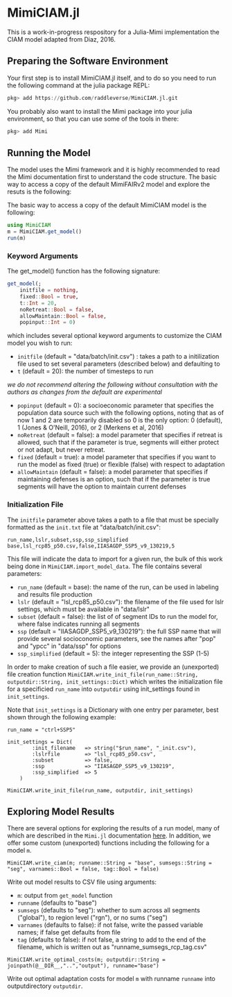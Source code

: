 # MimiCIAM.jl

This is a work-in-progress respository for a Julia-Mimi implementation the CIAM model adapted from Diaz, 2016.

## Preparing the Software Environment

Your first step is to install MimiCIAM.jl itself, and to do so you need to run the following command at the julia package REPL:

```julia
pkg> add https://github.com/raddleverse/MimiCIAM.jl.git
```

You probably also want to install the Mimi package into your julia environment, so that you can use some of the tools in there:

```julia
pkg> add Mimi
```
## Running the Model

The model uses the Mimi framework and it is highly recommended to read the Mimi  documentation first to understand the code structure. The basic way to access a copy of the default MimiFAIRv2 model and explore the resuts is the following:

The basic way to access a copy of the default MimiCIAM model is the following:

```julia
using MimiCIAM
m = MimiCIAM.get_model()
run(m)
```

### Keyword Arguments

The get_model() function has the following signature:
```julia
get_model(;
    initfile = nothing,
    fixed::Bool = true,
    t::Int = 20,
    noRetreat::Bool = false,
    allowMaintain::Bool = false,
    popinput::Int = 0)
```
which includes several optional keyword arguments to customize the CIAM model you wish to run:

- `initfile` (default = "data/batch/init.csv") : takes a path to a initilization file used to set several parameters (described below) and defaulting to
- `t` (default = 20): the number of timesteps to run

_we do not recommend altering the following without consultation with the authors as changes from the default are experimental_

- `popinput` (default = 0): a socioeconomic parameter that specifies the population data source such with the following options, noting that as of now 1 and 2 are temporarily disabled so 0 is the only option: 0 (default), 1 (Jones & O'Neill, 2016), or 2 (Merkens et al, 2016)
- `noRetreat` (default = false): a model parameter that specifies if retreat is allowed, such that if the parameter is true, segments will either protect or not adapt, but never retreat.
- `fixed` (default = true): a model parameter that specifies if you want to run the model as fixed (true) or flexible (false) with respect to adaptation
- `allowMaintain` (default = false): a model parameter that specifies if maintaining defenses is an option, such that if the parameter is true segments will have the option to maintain current defenses

### Initialization File

The `initfile` parameter above takes a path to a file that must be specially formatted as the `init.txt` file at "data/batch/init.csv":

```
run_name,lslr,subset,ssp,ssp_simplified
base,lsl_rcp85_p50.csv,false,IIASAGDP_SSP5_v9_130219,5
```

This file will indicate the data to import for a given run, the bulk of this work being done in `MimiCIAM.import_model_data`. The file contains several parameters:

- `run_name` (default = base): the name of the run, can be used in labeling and results file production
- `lslr` (default = "lsl_rcp85_p50.csv"): the filename of the file used for lslr settings, which must be available in "data/lslr"
- `subset` (default = false): the list of of segment IDs to run the model for, where false indicates running all segments
- `ssp` (default = "IIASAGDP_SSP5_v9_130219"): the full SSP name that will provide several socioconomic parameters, see the names after "pop" and "ypcc" in "data/ssp" for options
- `ssp_simplified` (default = 5): the integer representing the SSP (1-5)

In order to make creation of such a file easier, we provide an (unexported) file creation function `MimiCIAM.write_init_file(run_name::String, outputdir::String, init_settings::Dict)` which writes the initialization file for a specificied `run_name` into `outputdir` using init_settings
found in `init_settings`.

Note that `init_settings` is a Dictionary with one entry per parameter, best shown through the following example:

```
run_name = "ctrl+SSP5"

init_settings = Dict(
        :init_filename   => string("$run_name", "_init.csv"),
        :lslrfile        => "lsl_rcp85_p50.csv",
        :subset          => false,
        :ssp             => "IIASAGDP_SSP5_v9_130219",
        :ssp_simplified  => 5
    )

MimiCIAM.write_init_file(run_name, outputdir, init_settings)
```
## Exploring Model Results

There are several options for exploring the results of a run model, many of which are described in the `Mimi.jl` documentation [here](https://www.mimiframework.org/Mimi.jl/stable/howto/howto_2/).  In addition, we offer some custom (unexported) functions including the following for a model `m`.

```
MimiCIAM.write_ciam(m; runname::String = "base", sumsegs::String = "seg", varnames::Bool = false, tag::Bool = false)
```

Write out model results to CSV file using arguments:
- `m`: output from `get_model` function
- `runname` (defaults to "base")
- `sumsegs` (defaults to "seg"): whether to sum across all segments ("global"), to region level ("rgn"), or no sums ("seg")
- `varnames` (defaults to false): if not false, write the passed variable names; if false get defaults from file
- `tag` (defaults to false): if not false, a string to add to the end of the filename, which is written out as "runname_sumsegs_rcp_tag.csv"

```
MimiCIAM.write_optimal_costs(m; outputdir::String = joinpath(@__DIR__,"..","output"), runname="base")
```

Write out optimal adaptation costs for model `m` with runname `runname` into outputdirectory `outputdir`.
